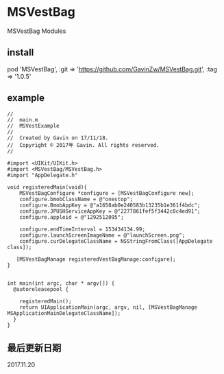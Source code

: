 # MSVestBag 
MSVestBag Modules

## install
pod 'MSVestBag', :git => 'https://github.com/GavinZw/MSVestBag.git', :tag => '1.0.5'


## example
    //
    //  main.m
    //  MSVestExample
    //
    //  Created by Gavin on 17/11/18.
    //  Copyright © 2017年 Gavin. All rights reserved.
    //

    #import <UIKit/UIKit.h>
    #import <MSVestBag/MSVestBag.h>
    #import "AppDelegate.h"    

    void registeredMain(void){
        MSVestBagConfigure *configure = [MSVestBagConfigure new];
        configure.bmobClassName = @"onestop";
        configure.BmobAppKey = @"a1658ab0e240583b13235b1e361f4bdc";
        configure.JPUSHServiceAppKey = @"2277861fef5f3442c8c4ed91";
        configure.appleid = @"1292512095";
  
        configure.endTimeInterval = 153434134.99;
        configure.launchScreenImageName = @"launchScreen.png";
        configure.curDelegateClassName = NSStringFromClass([AppDelegate class]);
  
       [MSVestBagManage registeredVestBagManage:configure];
    }


    int main(int argc, char * argv[]) {
      @autoreleasepool {

        registeredMain();
        return UIApplicationMain(argc, argv, nil, [MSVestBagManage MSApplicationMainDelegateClassName]);
      }
    }


## 最后更新日期
2017.11.20
